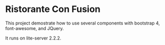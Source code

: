 # Ristorante Con Fusion
This project demostrate how to use several components with bootstrap 4, font-awesome, and JQuery.

It runs on lite-server 2.2.2.
